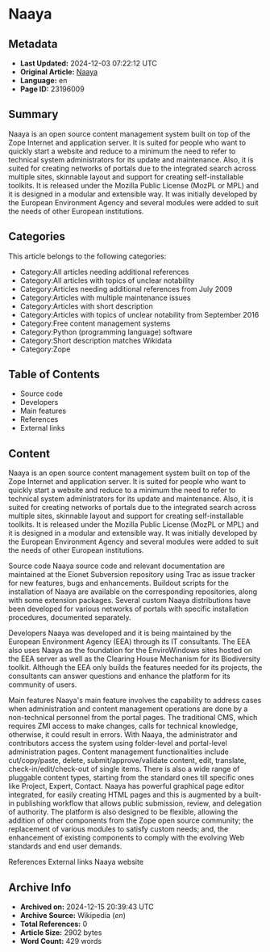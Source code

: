 # Naaya

## Metadata
- **Last Updated:** 2024-12-03 07:22:12 UTC
- **Original Article:** [Naaya](https://en.wikipedia.org/wiki/Naaya)
- **Language:** en
- **Page ID:** 23196009

## Summary
Naaya is an open source content management system built on top of the Zope Internet and application server. It is suited for people who want to quickly start a website and reduce to a minimum the need to refer to technical system administrators for its update and maintenance. Also, it is suited for creating networks of portals due to the integrated search across multiple sites, skinnable layout and support for creating self-installable toolkits.
It is released under the Mozilla Public License (MozPL or MPL) and it is designed in a modular and extensible way. It was initially developed by the European Environment Agency and several modules were added to suit the needs of other European institutions.

## Categories
This article belongs to the following categories:

- Category:All articles needing additional references
- Category:All articles with topics of unclear notability
- Category:Articles needing additional references from July 2009
- Category:Articles with multiple maintenance issues
- Category:Articles with short description
- Category:Articles with topics of unclear notability from September 2016
- Category:Free content management systems
- Category:Python (programming language) software
- Category:Short description matches Wikidata
- Category:Zope

## Table of Contents

- Source code
- Developers
- Main features
- References
- External links

## Content

Naaya is an open source content management system built on top of the Zope Internet and application server. It is suited for people who want to quickly start a website and reduce to a minimum the need to refer to technical system administrators for its update and maintenance. Also, it is suited for creating networks of portals due to the integrated search across multiple sites, skinnable layout and support for creating self-installable toolkits.
It is released under the Mozilla Public License (MozPL or MPL) and it is designed in a modular and extensible way. It was initially developed by the European Environment Agency and several modules were added to suit the needs of other European institutions.

Source code
Naaya source code and relevant documentation are maintained at the Eionet Subversion repository using Trac as issue tracker for new features, bugs and enhancements.
Buildout scripts for the installation of Naaya are available on the corresponding repositories, along with some extension packages. Several custom Naaya distributions have been developed for various networks of portals with specific installation procedures, documented separately.

Developers
Naaya was developed and it is being maintained by the European Environment Agency (EEA) through its IT consultants. The EEA also uses Naaya as the foundation for the EnviroWindows sites hosted on the EEA server as well as the Clearing House Mechanism for its Biodiversity toolkit. Although the EEA only builds the features needed for its projects, the consultants can answer questions and enhance the platform for its community of users.

Main features
Naaya's main feature involves the capability to address cases when administration and content management operations are done by a non-technical personnel from the portal pages. The traditional CMS, which requires ZMI access to make changes, calls for technical knowledge, otherwise, it could result in errors. With Naaya, the administrator and contributors access the system using folder-level and portal-level administration pages. Content management functionalities include cut/copy/paste, delete, submit/approve/validate content, edit, translate, check-in/edit/check-out of single items. There is also a wide range of pluggable content types, starting from the standard ones till specific ones like Project, Expert, Contact. 
Naaya has powerful graphical page editor integrated, for easily creating HTML pages and this is augmented by a built-in publishing workflow that allows public submission, review, and delegation of authority. The platform is also designed to be flexible, allowing the addition of other components from the Zope open source community; the replacement of various modules to satisfy custom needs; and, the enhancement of existing components to comply with the evolving Web standards and end user demands.

References
External links
Naaya website

## Archive Info
- **Archived on:** 2024-12-15 20:39:43 UTC
- **Archive Source:** Wikipedia (_en_)
- **Total References:** 0
- **Article Size:** 2902 bytes
- **Word Count:** 429 words
